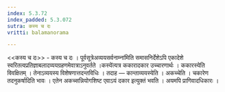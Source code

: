 ```yaml
---
index: 5.3.72
index_padded: 5.3.072
sutra: कस्य च दः
vritti: balamanorama

---
```

<<कस्य च दः>> - कस्य च दः । पूर्वसूत्रेअव्ययसर्वनाम्ना॑मिति समासनिर्देशेऽपि एकादेशे स्वरितत्वप्रतिज्ञाबलादव्ययग्रहणमेवात्राऽनुवर्तते ।कस्ये॑त्यत्र ककारादकार उच्चारणार्थः । ककारस्येति विवक्षितम् । तेनाऽव्ययस्य विशेषणात्तदन्तविधिः । तदाह — कान्ताव्ययस्येति । अकच्चेति । चकारेण तदनुकर्षादिति भावः । एतेन अकच्सन्नियोगशिष्ट एवाऽयं दकार इत्युक्तं भवति । अयमपि प्रागिवादधिकारः । 